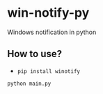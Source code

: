 # win-notify-py
Windows notification in python

<h2>How to use?</h2>

* `pip install winotify`

`python main.py`
